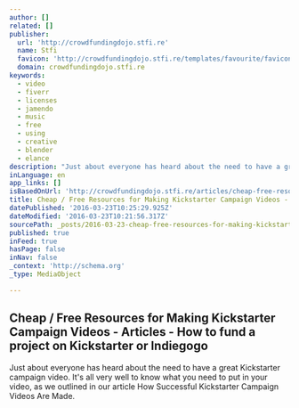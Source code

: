 ```yaml
---
author: []
related: []
publisher:
  url: 'http://crowdfundingdojo.stfi.re'
  name: Stfi
  favicon: 'http://crowdfundingdojo.stfi.re/templates/favourite/favicon.ico'
  domain: crowdfundingdojo.stfi.re
keywords:
  - video
  - fiverr
  - licenses
  - jamendo
  - music
  - free
  - using
  - creative
  - blender
  - elance
description: "Just about everyone has heard about the need to have a great Kickstarter campaign video. It's all very well to know what you need to put in your video, as we outlined in our article How Successful Kickstarter Campaign Videos Are Made."
inLanguage: en
app_links: []
isBasedOnUrl: 'http://crowdfundingdojo.stfi.re/articles/cheap-free-resources-for-making-kickstarter-campaign-videos?sf=zeplkp'
title: Cheap / Free Resources for Making Kickstarter Campaign Videos - Articles - How to fund a project on Kickstarter or Indiegogo
datePublished: '2016-03-23T10:25:29.925Z'
dateModified: '2016-03-23T10:21:56.317Z'
sourcePath: _posts/2016-03-23-cheap-free-resources-for-making-kickstarter-campaign-video.md
published: true
inFeed: true
hasPage: false
inNav: false
_context: 'http://schema.org'
_type: MediaObject

---
```

<article style=""><h1>Cheap / Free Resources for Making Kickstarter Campaign Videos - Articles - How to fund a project on Kickstarter or Indiegogo</h1><p>Just about everyone has heard about the need to have a great Kickstarter campaign video. It's all very well to know what you need to put in your video, as we outlined in our article How Successful Kickstarter Campaign Videos Are Made.</p></article>